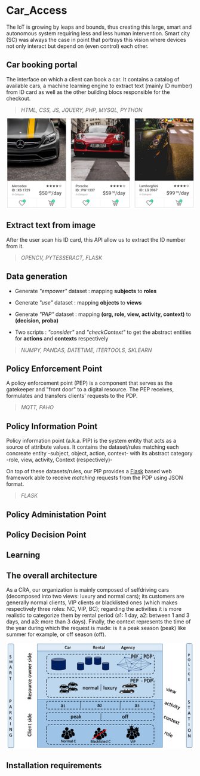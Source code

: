 # Car_Access

The IoT is growing by leaps and bounds, thus creating this large, smart and autonomous system requiring less and less human intervention. Smart city (SC) was always the case in point that portrays this vision where devices not only interact but depend on (even control) each other. 

## Car booking portal

The interface on which a client can book a car. It contains a catalog of available cars, a machine learning engine to extract text (mainly ID number) from ID card as well as the other building blocs responsible for the checkout.

> _HTML, CSS, JS, JQUERY, PHP, MYSQL, PYTHON_

![Car booking portal](./images/portal.JPG)

## Extract text from image

After the user scan his ID card, this API allow us to extract the ID number from it.

> _OPENCV, PYTESSERACT, FLASK_

## Data generation

- Generate _"empower"_ dataset : mapping **subjects** to **roles**

- Generate _"use"_ dataset : mapping **objects** to **views**

- Generate _"PAP"_ dataset : mapping **(org, role, view, activity, context)** to **(decision, proba)**

- Two scripts : _"consider"_ and _"checkContext"_ to get the abstract entities for **actions** and **contexts** respectively 

> _NUMPY, PANDAS, DATETIME, ITERTOOLS, SKLEARN_

## Policy Enforcement Point

A policy enforcement point (PEP) is a component that serves as the gatekeeper and "front door" to a digital resource. The PEP receives, formulates and transfers clients' requests to the PDP.

> _MQTT, PAHO_

## Policy Information Point

Policy information point (a.k.a. PIP) is the system entity that acts as a source of attribute values. It contains the dataset/rules matching each concreate entity -subject, object, action, context- with its abstract category -role, view, activity, Context (respectively)-

On top of these datasets/rules, our PIP provides a [Flask](https://flask.palletsprojects.com) based web framework able to receive _matching_ requests from the PDP using JSON format.

> _FLASK_

## Policy Administation Point

## Policy Decision Point

## Learning

## The overall architecture

As a CRA, our organization is mainly composed of selfdriving cars (decomposed into two views: luxury and normal cars); its customers are generally normal clients, VIP clients or blacklisted ones (which makes respectively three roles: NC, VIP, BC); regarding the activities it is more realistic to categorize them by rental period (a1: 1 day, a2: between 1 and 3 days, and a3: more than 3 days). Finally, the context represents the time of the year during which the request is made: is it a peak season (peak) like summer for example, or off season (off).

![The building blocks of the implementation](./images/architecture.PNG)

## Installation requirements
